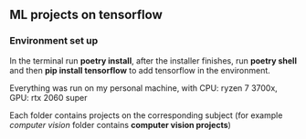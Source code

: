 ## ML projects on tensorflow

### Environment set up
In the terminal run <b>poetry install</b>, after the installer finishes, run <b>poetry shell</b> and then <b>pip install tensorflow</b> to add tensorflow in the environment.

Everything was run on my personal machine, with CPU: ryzen 7 3700x, GPU: rtx 2060 super

Each folder contains projects on the corresponding subject (for example <i>computer vision</i> folder contains <b>computer vision projects</b>)

